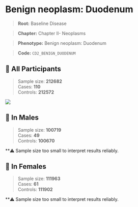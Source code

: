 # Benign neoplasm: Duodenum

> **Root:** Baseline Disease  

> **Chapter:** Chapter II- Neoplasms  

> **Phenotype:** Benign neoplasm: Duodenum  

> **Code:** `CD2_BENIGN_DUODENUM`

## 🧪 All Participants  
> Sample size: **212682**  
> Cases: **110**  
> Controls: **212572**
<img src="/Disease/Figures/ALL/Incidence/CD2_BENIGN_DUODENUM.png"/>
<CsvTable src="/Disease/Data/ALL/Incidence/COX_CD2_BENIGN_DUODENUM.csv" label="🔍 View full results" />

## 👨 In Males  
> Sample size: **100719**  
> Cases: **49**  
> Controls: **100670**

**⚠️ Sample size too small to interpret results reliably.


## 👩 In Females  
> Sample size: **111963**  
> Cases: **61**  
> Controls: **111902**

**⚠️ Sample size too small to interpret results reliably.

